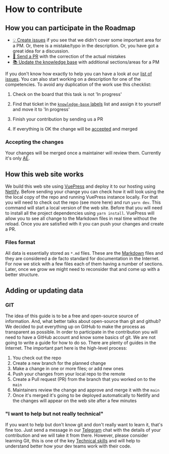 # How to contribute

## How you can participate in the Roadmap

- [💡 Create issues](https://github.com/ephimoff/pm-roadmap/issues/new/choose) if you see that we didn't cover some important area for a PM. Or, there is a mistake/typo in the description. Or, you have got a great idea for a discussion.
- [🔧 Send a PR](https://github.com/ephimoff/pm-roadmap/pulls) with the correction of the actual mistakes
- [📚 Update the knowledge base](/guide/contribution.html#adding-or-updating-data) with additional sections/areas for a PM

If you don't know how exactly to help you can have a look at our [list of issues](https://github.com/ephimoff/pm-roadmap/issues).
You can also start working on a description for one of the competencies. To avoid any duplication of the work use this checklist:

1. Check on the board that this task is not 'In progress'

1. Find that ticket in the [`knowledge-base` labels](https://github.com/ephimoff/pm-roadmap/issues?q=is%3Aissue+is%3Aopen+label%3Aknowledge-base) list and assign it to yourself and move it to 'In progress'

1. Finish your contribution by sending us a PR

1. If everything is OK the change will be [accepted](/guide/contribution.html#adding-or-updating-data) and merged

### Accepting the changes

Your changes will be merged once a maintainer will review them. Currently it's only [AE](https://github.com/ephimoff).

## How this web site works

We build this web site using [VuePress](https://vuepress.vuejs.org/) and deploy it to our hosting using [Netlify](https://www.netlify.com/).
Before sending your change you can check how it will look using the the local copy of the repo and running VuePress instance locally. For that you will need to check out the repo (see more here) and run `yarn dev`. This command will start a local version of the web site. Before that you will need to install all the project dependencies using `yarn install`.
VuePress will allow you to see all change to the Markdown files in real time without the reload. Once you are satisfied with it you can push your changes and create a PR.

### Files format

All data is essentially stored as `*.md` files. These are the [Markdown](https://github.com/adam-p/markdown-here/wiki/Markdown-Cheatsheet) files and they are considered a de facto standard for documentation in the Internet. For now we stick with a few files each of them having a number of sections. Later, once we grow we might need to reconsider that and come up with a better structure.

## Adding or updating data

### GIT

The idea of this guide is to be a free and open-source source of information. And, what better talks about open-source than git and github? We decided to put everything up on GitHub to make the process as transparent as possible. In order to participate in the contribution you will need to have a GitHub account and know some basics of git. We are not going to write a guide for how to do so. There are plenty of guides in the Internet. The important part here is the high-level process:

1. You check out the repo
1. Create a new branch for the planned change
1. Make a change in one or more files; or add new ones
1. Push your changes from your local repo to the remote
1. Create a Pull request (PR) from the branch that you worked on to the `main`
1. Maintainers review the change and approve and merge it with the `main`
1. Once it's merged it's going to be deployed automatically to Netlify and the changes will appear on the web site after a few minutes

### "I want to help but not really technical"

If you want to help but don't know git and don't really want to learn it, that's fine too. Just send a message in our [Telegram](TODO:add-a-link) chat with the details of your contribution and we will take it from there. However, please consider learning Git, this is one of the key [Technical skills](/guide/tech.html#technical-skills) and will help to understand better how your dev teams work with their code.
